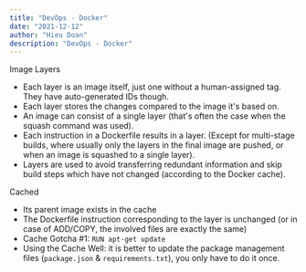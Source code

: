 ```yaml
---
title: "DevOps - Docker"
date: "2021-12-12"
author: "Hieu Doan"
description: "DevOps - Docker"
---
```


Image Layers

- Each layer is an image itself, just one without a human-assigned tag. They have auto-generated IDs though.
- Each layer stores the changes compared to the image it's based on.
- An image can consist of a single layer (that's often the case when the squash command was used).
- Each instruction in a Dockerfile results in a layer. (Except for multi-stage builds, where usually only the layers in the final image are pushed, or when an image is squashed to a single layer).
- Layers are used to avoid transferring redundant information and skip build steps which have not changed (according to the Docker cache).

Cached

- Its parent image exists in the cache
- The Dockerfile instruction corresponding to the layer is unchanged (or in case of ADD/COPY, the involved files are exactly the same)
- Cache Gotcha #1: `RUN apt-get update`
- Using the Cache Well: it is better to update the package management files (`package.json` & `requirements.txt`), you only have to do it once.
